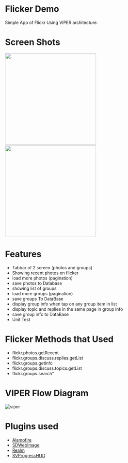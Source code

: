 # Flicker Demo
Simple App of  Flickr  Using VIPER architecture.

# Screen Shots

<img src="https://user-images.githubusercontent.com/8495178/111803634-e36f4b00-88d7-11eb-9ce0-0efa2afd1c33.jpg?raw=true" width=300px/>&nbsp;&nbsp;&nbsp;&nbsp;&nbsp;&nbsp;&nbsp;&nbsp;&nbsp;&nbsp;<img src="https://user-images.githubusercontent.com/8495178/111803642-e66a3b80-88d7-11eb-949d-44ca814cc9ac.jpgg?raw=true" width=300px/>


# Features
- Tabbar of 2 screen (photos and groups)
- Showing recent photos on flicker
- load more photos (pagination)
- save photos to Database
- showing list of groups
- load more groups (pagination)
- save groups To DataBase
- display group info when tap on any group item in list
- display topic and replies in the same page in group info
- save group info to DataBase
- Unit Test

# Flicker Methods that Used
 - flickr.photos.getRecent
 - flickr.groups.discuss.replies.getList
 - flickr.groups.getInfo
 - flickr.groups.discuss.topics.getList
 - flickr.groups.search"
# VIPER Flow Diagram
![viper](https://user-images.githubusercontent.com/8495178/111802099-4bbd2d00-88d6-11eb-9d1f-665765a02325.png)

# Plugins used

* [Alamofire](https://github.com/alamofire/alamofire)
* [SDWebImage](https://github.com/SDWebImage/SDWebImage)
* [Realm](https://docs.mongodb.com/realm-legacy/docs/swift/latest/)
* [SVProgressHUD](https://github.com/SVProgressHUD/SVProgressHUD)



